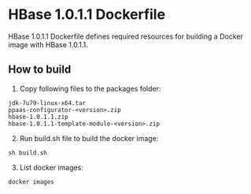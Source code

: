 # HBase 1.0.1.1 Dockerfile

HBase 1.0.1.1 Dockerfile defines required resources for building a Docker image with HBase 1.0.1.1.

## How to build

1. Copy following files to the packages folder:
```
jdk-7u79-linux-x64.tar
ppaas-configurator-<version>.zip
hbase-1.0.1.1.zip
hbase-1.0.1.1-template-module-<version>.zip
```

2. Run build.sh file to build the docker image:
```
sh build.sh
```

3. List docker images:
```
docker images
```